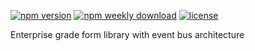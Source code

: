 
[![npm version](https://img.shields.io/npm/v/@quanla/bee-form.svg)](https://www.npmjs.com/package/@quanla/bee-form)  [![npm weekly download](https://img.shields.io/npm/dw/@quanla/bee-form.svg)](https://www.npmjs.com/package/@quanla/bee-form) [![license](https://img.shields.io/badge/license-ICS-blue.svg)](https://www.npmjs.com/package/@quanla/bee-form)

Enterprise grade form library with event bus architecture

